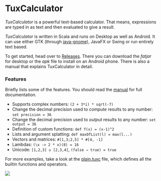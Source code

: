 # TuxCalculator

*TuxCalculator* is a powerful text-based calculator.
That means, expressions are typed in as text and then evaluated to give a result.

*TuxCalculator* is written in Scala and runs on Desktop as well as Android.
It can use either GTK (through [java-gnome](https://java-gnome.sourceforge.net/)), JavaFX or Swing or run entirely text based.

To get started, head over to [Releases](https://github.com/noeppi-noeppi/TuxCalculator/releases/latest).
There you can download the *fatjar* for desktop or the *apk* file to install on an Android phone.
There is also a manual that explains TuxCalculator in detail.

### Features

Briefly lists some of the features.
You should read the [manual](https://github.com/noeppi-noeppi/TuxCalculator/releases/latest) for full documentation.

  * Supports complex numbers: `(2 + 3*i) * sqrt(-7)`
  * Change the decimal precision used to *compute* results to any number: `set precision = 36`
  * Change the decimal precision used to *output* results to any number: `set output = 36`
  * Definition of custom functions: `def f(x) = (x-1)^2`
  * Lists and argument splatting: `def maxOfList(l) = max(l...)`
  * Vectors and matrices: `#[1,3;2,5] * #[4, -1]`
  * Lambdas: `(\x -> 2 * x)(8) = 16`
  * Unicode: `[1,2,3] ∪ [2,3,4]`, `(false ⇒ true) = true`

For more examples, take a look at the [plain.tuxc](./TuxCore/src/dev/resources/tuxcalculator/plain.tuxc) file, which defines all the builtin functions and operators.

![](https://user-images.githubusercontent.com/63002502/233791457-543e8c06-f2d1-4b71-ae08-b0a8a9ad5f89.png)
